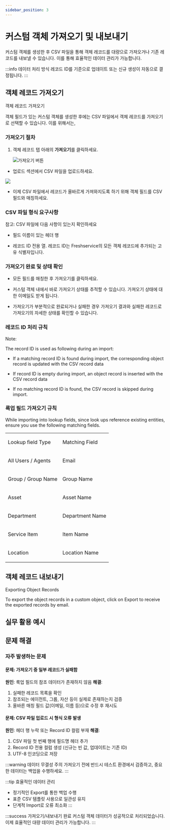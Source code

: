 ```yaml
---
sidebar_position: 3
---
```


# 커스텀 객체 가져오기 및 내보내기

커스텀 객체를 생성한 후 CSV 파일을 통해 객체 레코드를 대량으로 가져오거나 기존 레코드를 내보낼 수 있습니다. 이를 통해 효율적인 데이터 관리가 가능합니다.

:::info 데이터 처리 방식
레코드 ID를 기준으로 업데이트 또는 신규 생성이 자동으로 결정됩니다.
:::

## 객체 레코드 가져오기

<p data-identifyelement="504" dir="ltr" style={{ lineHeight: "1.38", marginBottom: "0pt" }}><span data-identifyelement="505" style={{ fontSize: "11pt", fontFamily: "Arial", color: "rgb(0, 0, 0)", fontWeight: "700" }}>객체 레코드 가져오기</span></p>

<p data-identifyelement="508" dir="ltr" style={{ lineHeight: "1.38", marginBottom: "0pt" }}><span data-identifyelement="509" style={{ fontSize: "11pt", fontFamily: "Arial", color: "rgb(0, 0, 0)", fontWeight: "400" }}>객체 필드가 있는 커스텀 객체를 생성한 후에는 CSV 파일에서 객체 레코드를 가져오기로 선택할 수 있습니다. 이를 위해서는,</span></p>

### 가져오기 절차

1. 객체 레코드 탭 아래의 **가져오기**를 클릭하세요.

   ![가져오기 버튼](https://s3.amazonaws.com/cdn.freshdesk.com/data/helpdesk/attachments/production/50001925422/original/VPwt1oiMGndE48ltpJYu5c8n9dLAr40X3Q.png?1603339717)

- <p data-identifyelement="514" dir="ltr" style={{ lineHeight: "1.38", marginBottom: "0pt" }}><span data-identifyelement="520" style={{ fontSize: "11pt", fontFamily: "Arial", color: "rgb(0, 0, 0)", fontWeight: "400" }}>업로드 섹션에서 CSV 파일을 업로드하세요.</span></p>

<p><span data-identifyelement="520" style={{ fontSize: "11pt", fontFamily: "Arial", color: "rgb(0, 0, 0)", fontWeight: "400" }}><img src="https:/s3.amazonaws.com/cdn.freshdesk.com/data/helpdesk/attachments/production/50001925425/original/RkcM5UEYcJlOerHToS6egetLDjq7OKtmDA.png?1603339748" style={{ width: "472px" }} class="fr-fic fr-dib fr-bordered" data-attachment="[object Object]" data-id="50001925425" /></span></p>

- <p data-identifyelement="522" dir="ltr" style={{ lineHeight: "1.38", marginBottom: "0pt" }}><span data-identifyelement="523" style={{ fontSize: "11pt", fontFamily: "Arial", color: "rgb(0, 0, 0)", fontWeight: "400" }}>이제 CSV 파일에서 레코드가 올바르게 가져와지도록 하기 위해 객체 필드를 CSV 필드와 매칭하세요.</span></p>

### CSV 파일 형식 요구사항

<p data-identifyelement="524" dir="ltr" style={{ lineHeight: "1.38", marginLeft: "36pt", marginBottom: "0pt" }}><span data-identifyelement="525" style={{ fontSize: "11pt", fontFamily: "Arial", color: "rgb(0, 0, 0)", fontWeight: "700" }}>참고: </span><span data-identifyelement="526" style={{ fontSize: "11pt", fontFamily: "Arial", color: "rgb(0, 0, 0)", fontWeight: "400" }}>CSV 파일에 다음 사항이 있는지 확인하세요</span></p>

- <p data-identifyelement="529" dir="ltr" style={{ lineHeight: "1.38", marginBottom: "0pt" }}><span data-identifyelement="530" style={{ fontSize: "11pt", fontFamily: "Arial", color: "rgb(0, 0, 0)", fontWeight: "400" }}>필드 이름이 있는 헤더 행</span></p>
- <p data-identifyelement="532" dir="ltr" style={{ lineHeight: "1.38", marginBottom: "0pt" }}><span data-identifyelement="533" style={{ fontSize: "11pt", fontFamily: "Arial", color: "rgb(0, 0, 0)", fontWeight: "400" }}>레코드 ID 전용 열. 레코드 ID는 Freshservice의 모든 객체 레코드에 추가되는 고유 식별자입니다.</span></p>

### 가져오기 완료 및 상태 확인

- <p data-identifyelement="536" dir="ltr" style={{ lineHeight: "1.38", marginBottom: "0pt" }}><span data-identifyelement="537" style={{ fontSize: "11pt", fontFamily: "Arial", color: "rgb(0, 0, 0)", fontWeight: "400" }}>모든 필드를 매칭한 후</span><span data-identifyelement="538" style={{ fontSize: "11pt", fontFamily: "Arial", color: "rgb(0, 0, 0)", fontWeight: "700" }}> 가져오기</span><span data-identifyelement="539" style={{ fontSize: "11pt", fontFamily: "Arial", color: "rgb(0, 0, 0)", fontWeight: "400" }}>를 클릭하세요.</span></p>
- <p data-identifyelement="541" dir="ltr" style={{ lineHeight: "1.38", marginBottom: "0pt" }}><span data-identifyelement="542" style={{ fontSize: "11pt", fontFamily: "Arial", color: "rgb(0, 0, 0)", fontWeight: "400" }}>커스텀 객체 내에서 바로 가져오기 상태를 추적할 수 있습니다. 가져오기 상태에 대한 이메일도 받게 됩니다.</span></p>
- <p data-identifyelement="544" dir="ltr" style={{"lineHeight": "1.38", "marginBottom": "0pt"}}><span data-identifyelement="545" style={{"fontSize": "11pt", "fontFamily": "Arial", "color": "rgb(0, 0, 0)", "fontWeight": "400"}}>가져오기가 부분적으로 완료되거나 실패한 경우 가져오기 결과와 실패한 레코드로 가져오기의 자세한 상태를 확인할 수 있습니다.</span></p>

### 레코드 ID 처리 규칙

<p data-identifyelement="546" dir="ltr" style={{ lineHeight: "1.38", marginBottom: "0pt" }}><span data-identifyelement="547" style={{ fontSize: "11pt", fontFamily: "Arial", color: "rgb(0, 0, 0)", fontWeight: "700" }}>Note:</span></p>
<p data-identifyelement="548" dir="ltr" style={{ lineHeight: "1.38", marginBottom: "0pt" }}><span data-identifyelement="549" style={{ fontSize: "11pt", fontFamily: "Arial", color: "rgb(0, 0, 0)", fontWeight: "400" }}>The record ID is used as following during an import:</span></p>

- <p data-identifyelement="552" dir="ltr" style={{ lineHeight: "1.38", marginBottom: "0pt" }}><span data-identifyelement="553" style={{ fontSize: "11pt", fontFamily: "Arial", color: "rgb(0, 0, 0)", fontWeight: "400" }}>If a matching record ID is found during import, the corresponding object record is updated with the CSV record data</span></p>
- <p data-identifyelement="555" dir="ltr" style={{ lineHeight: "1.38", marginBottom: "0pt" }}><span data-identifyelement="556" style={{ fontSize: "11pt", fontFamily: "Arial", color: "rgb(0, 0, 0)", fontWeight: "400" }}>If record ID is empty during import, an object record is inserted with the CSV record data</span></p>
- <p data-identifyelement="558" dir="ltr" style={{"lineHeight": "1.38", "marginBottom": "0pt"}}><span data-identifyelement="559" style={{"fontSize": "11pt", "fontFamily": "Arial", "color": "rgb(0, 0, 0)", "fontWeight": "400"}}>If no matching record ID is found, the CSV record is skipped during import.</span></p>

### 룩업 필드 가져오기 규칙

<p dir="ltr" style={{ lineHeight: "1.38", marginBottom: "0pt" }}><span style={{ fontSize: "11pt", fontFamily: "Arial", color: "rgb(0, 0, 0)", fontWeight: "400" }}>While importing into lookup fields, since look ups reference existing entities, ensure you use the following matching fields.</span></p>

<div align="left" dir="ltr" style={{ marginLeft: "0pt" }}><table style={{ border: "none", borderCollapse: "collapse", width: "80%", tableLayout: "fixed", marginRight: "calc(10%)", marginLeft: "calc(10%)" }}>
<colgroup><col /><col /></colgroup>
<tbody>
<tr style={{ height: "0pt" }}>
<td style={{ borderWidth: "1pt", borderStyle: "solid", borderColor: "rgb(0, 0, 0)", padding: "5pt", overflow: "hidden", overflowWrap: "break-word", backgroundColor: "rgb(164, 194, 244)" }}>
<p dir="ltr" style={{ lineHeight: "1.2", textAlign: "center", marginBottom: "0pt" }}><span style={{ fontSize: "11pt", fontFamily: "Arial", color: "rgb(0, 0, 0)", fontWeight: "700" }}>Lookup field Type</span></p>
</td>
<td style={{ borderWidth: "1pt", borderStyle: "solid", borderColor: "rgb(0, 0, 0)", padding: "5pt", overflow: "hidden", overflowWrap: "break-word", backgroundColor: "rgb(164, 194, 244)" }}>
<p dir="ltr" style={{ lineHeight: "1.2", textAlign: "center", marginBottom: "0pt" }}><span style={{ fontSize: "11pt", fontFamily: "Arial", color: "rgb(0, 0, 0)", fontWeight: "700" }}>Matching Field</span></p>
</td>
</tr>
<tr style={{ height: "0pt" }}>
<td style={{ borderWidth: "1pt", borderStyle: "solid", borderColor: "rgb(0, 0, 0)", padding: "5pt", overflow: "hidden", overflowWrap: "break-word" }}>
<p dir="ltr" style={{ lineHeight: "1.2", textAlign: "center", marginBottom: "0pt" }}><span style={{ fontSize: "11pt", fontFamily: "Arial", color: "rgb(0, 0, 0)", fontWeight: "400" }}>All Users / Agents</span></p>
</td>
<td style={{ borderWidth: "1pt", borderStyle: "solid", borderColor: "rgb(0, 0, 0)", padding: "5pt", overflow: "hidden", overflowWrap: "break-word" }}>
<p dir="ltr" style={{ lineHeight: "1.2", textAlign: "center", marginBottom: "0pt" }}><span style={{ fontSize: "11pt", fontFamily: "Arial", color: "rgb(0, 0, 0)", fontWeight: "400" }}>Email</span></p>
</td>
</tr>
<tr style={{ height: "0pt" }}>
<td style={{ borderWidth: "1pt", borderStyle: "solid", borderColor: "rgb(0, 0, 0)", padding: "5pt", overflow: "hidden", overflowWrap: "break-word" }}>
<p dir="ltr" style={{ lineHeight: "1.2", textAlign: "center", marginBottom: "0pt" }}><span style={{ fontSize: "11pt", fontFamily: "Arial", color: "rgb(0, 0, 0)", fontWeight: "400" }}>Group / Group Name</span></p>
</td>
<td style={{ borderWidth: "1pt", borderStyle: "solid", borderColor: "rgb(0, 0, 0)", padding: "5pt", overflow: "hidden", overflowWrap: "break-word" }}>
<p dir="ltr" style={{ lineHeight: "1.2", textAlign: "center", marginBottom: "0pt" }}><span style={{ fontSize: "11pt", fontFamily: "Arial", color: "rgb(0, 0, 0)", fontWeight: "400" }}>Group Name</span></p>
</td>
</tr>
<tr style={{ height: "0pt" }}>
<td style={{ borderWidth: "1pt", borderStyle: "solid", borderColor: "rgb(0, 0, 0)", padding: "5pt", overflow: "hidden", overflowWrap: "break-word" }}>
<p dir="ltr" style={{ lineHeight: "1.2", textAlign: "center", marginBottom: "0pt" }}><span style={{ fontSize: "11pt", fontFamily: "Arial", color: "rgb(0, 0, 0)", fontWeight: "400" }}>Asset</span></p>
</td>
<td style={{ borderWidth: "1pt", borderStyle: "solid", borderColor: "rgb(0, 0, 0)", padding: "5pt", overflow: "hidden", overflowWrap: "break-word" }}>
<p dir="ltr" style={{ lineHeight: "1.2", textAlign: "center", marginBottom: "0pt" }}><span style={{ fontSize: "11pt", fontFamily: "Arial", color: "rgb(0, 0, 0)", fontWeight: "400" }}>Asset Name</span></p>
</td>
</tr>
<tr style={{ height: "0pt" }}>
<td style={{ borderWidth: "1pt", borderStyle: "solid", borderColor: "rgb(0, 0, 0)", padding: "5pt", overflow: "hidden", overflowWrap: "break-word" }}>
<p dir="ltr" style={{ lineHeight: "1.2", textAlign: "center", marginBottom: "0pt" }}><span style={{ fontSize: "11pt", fontFamily: "Arial", color: "rgb(0, 0, 0)", fontWeight: "400" }}>Department</span></p>
</td>
<td style={{ borderWidth: "1pt", borderStyle: "solid", borderColor: "rgb(0, 0, 0)", padding: "5pt", overflow: "hidden", overflowWrap: "break-word" }}>
<p dir="ltr" style={{ lineHeight: "1.2", textAlign: "center", marginBottom: "0pt" }}><span style={{ fontSize: "11pt", fontFamily: "Arial", color: "rgb(0, 0, 0)", fontWeight: "400" }}>Department Name</span></p>
</td>
</tr>
<tr style={{ height: "0pt" }}>
<td style={{ borderWidth: "1pt", borderStyle: "solid", borderColor: "rgb(0, 0, 0)", padding: "5pt", overflow: "hidden", overflowWrap: "break-word" }}>
<p dir="ltr" style={{ lineHeight: "1.2", textAlign: "center", marginBottom: "0pt" }}><span style={{ fontSize: "11pt", fontFamily: "Arial", color: "rgb(0, 0, 0)", fontWeight: "400" }}>Service Item</span></p>
</td>
<td style={{ borderWidth: "1pt", borderStyle: "solid", borderColor: "rgb(0, 0, 0)", padding: "5pt", overflow: "hidden", overflowWrap: "break-word" }}>
<p dir="ltr" style={{ lineHeight: "1.2", textAlign: "center", marginBottom: "0pt" }}><span style={{ fontSize: "11pt", fontFamily: "Arial", color: "rgb(0, 0, 0)", fontWeight: "400" }}>Item Name</span></p>
</td>
</tr>
<tr style={{ height: "0pt" }}>
<td style={{ borderWidth: "1pt", borderStyle: "solid", borderColor: "rgb(0, 0, 0)", padding: "5pt", overflow: "hidden", overflowWrap: "break-word" }}>
<p dir="ltr" style={{ lineHeight: "1.2", textAlign: "center", marginBottom: "0pt" }}><span style={{ fontSize: "11pt", fontFamily: "Arial", color: "rgb(0, 0, 0)", fontWeight: "400" }}>Location</span></p>
</td>
<td style={{ borderWidth: "1pt", borderStyle: "solid", borderColor: "rgb(0, 0, 0)", padding: "5pt", overflow: "hidden", overflowWrap: "break-word" }}>
<p dir="ltr" style={{ lineHeight: "1.2", textAlign: "center", marginBottom: "0pt" }}><span style={{ fontSize: "11pt", fontFamily: "Arial", color: "rgb(0, 0, 0)", fontWeight: "400" }}>Location Name</span></p>
</td>
</tr>
</tbody>
</table></div>

## 객체 레코드 내보내기

<p data-identifyelement="562" dir="ltr" style={{ lineHeight: "1.38", marginBottom: "0pt" }}><span data-identifyelement="563" style={{ fontSize: "11pt", fontFamily: "Arial", color: "rgb(0, 0, 0)", fontWeight: "700" }}>Exporting Object Records</span></p>

<p data-identifyelement="566"><span data-identifyelement="567" style={{ fontSize: "11pt", fontFamily: "Arial", color: "rgb(0, 0, 0)", fontWeight: "400" }}>To export the object records in a custom object, click on </span><span data-identifyelement="568" style={{ fontSize: "11pt", fontFamily: "Arial", color: "rgb(0, 0, 0)", fontWeight: "700" }}>Export </span><span data-identifyelement="569" style={{ fontSize: "11pt", fontFamily: "Arial", color: "rgb(0, 0, 0)", fontWeight: "400" }}>to receive the exported records by email.</span></p>

## 실무 활용 예시

## 문제 해결

### 자주 발생하는 문제

#### 문제: 가져오기 중 일부 레코드가 실패함
**원인**: 룩업 필드의 참조 데이터가 존재하지 않음
**해결**: 
1. 실패한 레코드 목록을 확인
2. 참조되는 에이전트, 그룹, 자산 등이 실제로 존재하는지 검증
3. 올바른 매칭 필드 값(이메일, 이름 등)으로 수정 후 재시도

#### 문제: CSV 파일 업로드 시 형식 오류 발생
**원인**: 헤더 행 누락 또는 Record ID 컬럼 부재
**해결**:
1. CSV 파일 첫 번째 행에 필드명 헤더 추가
2. Record ID 전용 컬럼 생성 (신규는 빈 값, 업데이트는 기존 ID)
3. UTF-8 인코딩으로 저장

:::warning 데이터 무결성 주의
가져오기 전에 반드시 테스트 환경에서 검증하고, 중요한 데이터는 백업을 수행하세요.
:::

:::tip 효율적인 데이터 관리
- 정기적인 Export를 통한 백업 수행
- 표준 CSV 템플릿 사용으로 일관성 유지
- 단계적 Import로 오류 최소화
:::

:::success 가져오기/내보내기 완료
커스텀 객체 데이터가 성공적으로 처리되었습니다. 이제 효율적인 대량 데이터 관리가 가능합니다.
:::